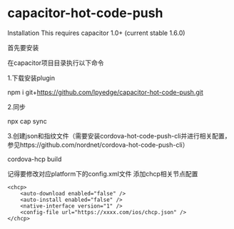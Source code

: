 # capacitor-hot-code-push

Installation
This requires capacitor 1.0+ (current stable 1.6.0)


首先要安装

在capacitor项目目录执行以下命令

1.下载安装plugin

npm i git+https://github.com/lpyedge/capacitor-hot-code-push.git

2.同步

npx cap sync

3.创建json和指纹文件（需要安装cordova-hot-code-push-cli并进行相关配置，参见https://github.com/nordnet/cordova-hot-code-push-cli）

cordova-hcp build

记得要修改对应platform下的config.xml文件
添加chcp相关节点配置

    <chcp>
        <auto-download enabled="false" />
        <auto-install enabled="false" />
        <native-interface version="1" />
        <config-file url="https://xxxx.com/ios/chcp.json" />
    </chcp>
